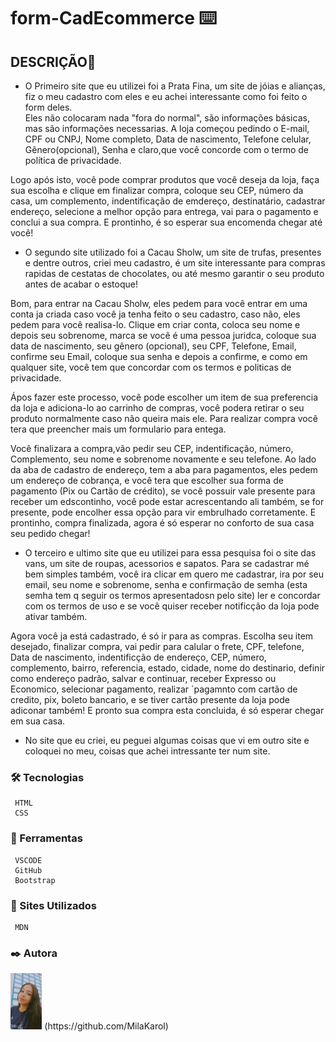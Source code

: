 # form-CadEcommerce ⌨️ 

## DESCRIÇÃO📄 


* O Primeiro site que eu utilizei foi a Prata Fina, um site de jóias e alianças, fiz o meu cadastro com eles e eu achei interessante como foi feito o form deles.  
Eles não colocaram nada "fora do normal", são informações básicas, mas são informações necessarias. 
A loja começou pedindo o E-mail, CPF ou CNPJ, Nome completo, Data de nascimento, Telefone celular, Gênero(opcional), Senha e claro,que você concorde com o termo de política de privacidade.  


Logo após isto, você pode comprar produtos que você deseja da loja, faça sua escolha e clique em finalizar compra, coloque seu CEP, número da casa, um complemento, indentificação de emdereço, destinatário, cadastrar endereço, selecione a melhor opção para entrega, vai para o pagamento e conclui a sua compra. E prontinho, é so esperar sua encomenda chegar até você!



* O segundo site utilizado foi a Cacau Sholw, um site de trufas, presentes e dentre outros, criei meu cadastro, é um site interessante para compras rapidas de cestatas de chocolates, ou até mesmo garantir o seu produto antes de acabar o estoque!

Bom, para entrar na Cacau Sholw, eles pedem para você entrar em uma conta ja criada caso você ja tenha feito o seu cadastro, caso não, eles pedem para você realisa-lo. Clique em criar conta, coloca seu nome e depois seu sobrenome, marca se você é uma pessoa juridca, coloque sua data de nascimento, seu gênero (opcional), seu CPF, Telefone, Email, confirme seu Email, coloque sua senha e depois a confirme, e como em qualquer site, você tem que concordar com os termos e politicas de privacidade.


Ápos fazer este processo, você pode escolher um item de sua preferencia da loja e adiciona-lo ao carrinho de compras, você podera retirar o seu produto normalmente caso não queira mais ele. Para realizar compra você tera que preencher mais um formulario para entega.

Você finalizara a compra,vão pedir seu CEP, indentificação, número, Complemento, seu nome e sobrenome novamente e seu telefone. Ao lado da aba de cadastro de endereço, tem a aba para pagamentos, eles pedem um endereço de cobrança, e você tera que escolher sua forma de pagamento (Pix ou Cartão de crédito), se você possuir vale presente para receber um edscontinho, você pode estar acrescentando ali também, se for presente, pode encolher essa opção para vir embrulhado corretamente. E prontinho, compra finalizada, agora é só esperar no conforto de sua casa seu pedido chegar!



* O terceiro e ultimo site que eu utilizei para essa pesquisa foi o site das vans, um site de roupas, acessorios e sapatos.
Para se cadastrar mé bem simples também, você ira clicar em quero me cadastrar, ira por seu email, seu nome e sobrenome, senha e confirmação de semha (esta semha tem q seguir os termos apresentadosn pelo site) ler e concordar com os termos de uso e se você quiser receber notificção da loja pode ativar também.


Agora você ja está cadastrado, é só ir para as compras. Escolha seu item desejado, finalizar compra, vai pedir para calular o frete, CPF, telefone, Data de nascimento, indentificção de endereço, CEP, número, complemento, bairro, referencia, estado, cidade, nome do destinario, definir como endereço padrão, salvar e  continuar, receber Expresso ou Economico, selecionar pagamento, realizar ´pagamnto com cartão de credito, pix, boleto bancario, e se tiver cartão presente da loja pode adiconar também!
E pronto sua compra esta concluida, é só esperar chegar em sua casa.


 * No site que eu criei, eu peguei algumas coisas que vi em outro site e coloquei no meu, coisas que achei intressante ter num site.

### 🛠️ Tecnologias
```
 HTML
 CSS
```

### 🔧 Ferramentas
```
 VSCODE
 GitHub
 Bootstrap
```

### 📁 Sites Utilizados
```
 MDN
```

### ✒️ Autora 

<img src="eu.png" width="10%">
(https://github.com/MilaKarol)





